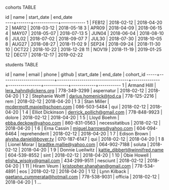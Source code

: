 cohorts TABLE

 id | name  | start_date |  end_date  
----+-------+------------+------------
  1 | FEB12 | 2018-02-12 | 2018-04-20
  2 | MAR12 | 2018-03-12 | 2018-05-18
  3 | APR09 | 2018-04-09 | 2018-06-15
  4 | MAY07 | 2018-05-07 | 2018-07-13
  5 | JUN04 | 2018-06-04 | 2018-08-10
  6 | JUL02 | 2018-07-02 | 2018-09-07
  7 | JUL30 | 2018-07-30 | 2018-10-05
  8 | AUG27 | 2018-08-27 | 2018-11-02
  9 | SEP24 | 2018-09-24 | 2018-11-30
 10 | OCT22 | 2018-10-22 | 2018-12-28
 11 | NOV19 | 2018-11-19 | 2019-01-25
 12 | DEC17 | 2018-12-17 | 2019-02-22



students TABLE

id  |           name           |               email               |    phone     |     github     | start_date |  end_date  | cohort_id 
-----+--------------------------+-----------------------------------+--------------+----------------+------------+------------+-----------
   1 | Armand Hilll             | lera_hahn@dickens.org             | 778-349-3299 | aspernatur     | 2018-02-12 | 2018-04-20 |         1
   2 | Stephanie Wolff          | darius.homenick@tod.ca            | 778-125-2216 | rem            | 2018-02-12 | 2018-04-20 |         1
   3 | Stan Miller              | mcdermott.maxie@schoen.com        | 086-503-5484 | qui            | 2018-02-12 | 2018-04-20 |         1
   4 | Elliot Dickinson         | derrick_pollich@gmail.com         | 778-848-9923 | dolore         | 2018-02-12 | 2018-04-20 |         1
   5 | Lloyd Boehm              | ebba.deckow@yahoo.com             | 860-831-0563 | necessitatibus | 2018-02-12 | 2018-04-20 |         1
   6 | Erna Cassin              | miguel.barrows@yahoo.com          | 604-094-6464 | reprehenderit  | 2018-02-12 | 2018-04-20 |         1
   7 | Edison Brown             | alysha.daniel@boyer.tv            | 070-187-6147 | qui            | 2018-02-12 | 2018-04-20 |         1
   8 | Lionel Morar             | bradtke.mallie@yahoo.com          | 064-902-7188 | soluta         | 2018-02-12 | 2018-04-20 |         1
   9 | Donnie Lueilwitz         | kattie_dibbert@winnifred.name     | 604-539-8552 | sint           | 2018-02-12 | 2018-04-20 |         1
  10 | Obie Howell              | elisha_wisoky@gmail.com           | 434-299-9511 | nesciunt       | 2018-02-12 | 2018-04-20 |         1
  11 | Hiram Veum               | kristopher.shanahan@gmail.com     | 778-534-4891 | eos            | 2018-02-12 | 2018-04-20 |         1
  12 | Lynn Kilback             | gaetano_cummerata@hotmail.com     | 778-538-9031 | officia        | 2018-02-12 | 2018-04-20 |         1
  ...
